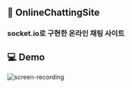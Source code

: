 <p align="center"><img style="height:15px;" src="https://img.shields.io/badge/HTML5-E34F26?style=flat-square&logo=HTML5&logoColor=white"/> 
<img style="height:15px;" src="https://img.shields.io/badge/CSS3-1572B6?style=flat-square&logo=CSS3&logoColor=white"/>
<img style="height:15px;" src="https://img.shields.io/badge/JavaScript-F7DF1E?style=flat-square&logo=JavaScript&logoColor=black"/>
<img style="height:15px;" src="https://img.shields.io/badge/jQuery-0769AD?style=flat-square&logo=jQuery&logoColor=white"/>
<img style="height:15px;" src="https://img.shields.io/badge/Node.js-339933?style=flat-square&logo=Node.js&logoColor=white"/>
<img style="height:15px;" src="https://img.shields.io/badge/JSON-000000?style=flat-square&logo=JSON&logoColor=white"/>
<img style="height:15px;" src="https://img.shields.io/badge/Socket.io-010101?style=flat-square&logo=Socket.io&logoColor=white"/>
</p>

## 💬 OnlineChattingSite
### socket.io로 구현한 온라인 채팅 사이트

## 💻 Demo

![screen-recording](https://user-images.githubusercontent.com/72849620/191047739-c7b3aede-96d2-45bb-9d27-9ec0b9a30a65.gif)
